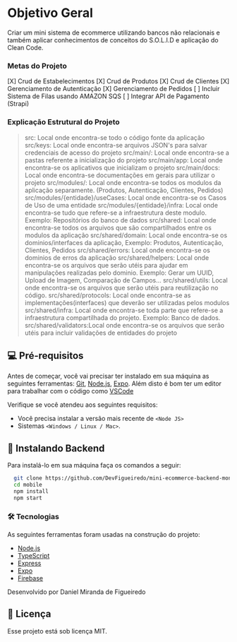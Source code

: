 ﻿# Objetivo Geral

Criar um mini sistema de ecommerce utilizando bancos não relacionais e também aplicar conhecimentos de conceitos do S.O.L.I.D e aplicação do Clean Code.

### Metas do Projeto

[X] Crud de Estabelecimentos
[X] Crud de Produtos
[X] Crud de Clientes
[X] Gerenciamento de Autenticação
[X] Gerenciamento de Pedidos
[ ] Incluir Sistema de Filas usando AMAZON SQS
[ ] Integrar API de Pagamento (Strapi)

### Explicação Estrutural do Projeto

> src: Local onde encontra-se todo o código fonte da aplicação
> src/keys: Local onde encontra-se arquivos JSON's para salvar credenciais de acesso do projeto
> src/main/: Local onde encontra-se a pastas referente a inicialização do projeto
> src/main/app: Local onde encontra-se os aplicativos que inicializam o projeto
> src/main/docs: Local onde encontra-se documentações em gerais para utilizar o projeto
> src/modules/: Local onde encontra-se todos os modulos da aplicação separamente. (Produtos, Autenticação, Clientes, Pedidos)
> src/modules/{entidade}/useCases: Local onde encontra-se os Casos de Uso de uma entidade
> src/modules/{entidade}/infra: Local onde encontra-se tudo que refere-se a infraestrutura deste modulo. Exemplo: Repositórios do banco de dados
> src/shared: Local onde encontra-se todos os arquivos que são compartilhados entre os modulos da aplicação
> src/shared/domain: Local onde encontra-se os dominios/interfaces da aplicação, Exemplo: Produtos, Autenticação, Clientes, Pedidos
> src/shared/errors: Local onde encontra-se os dominios de erros da aplicação
> src/shared/helpers: Local onde encontra-se os arquivos que serão utéis para ajudar em manipulações realizadas pelo dominio. Exemplo: Gerar um UUID, Upload de Imagem, Comparação de Campos...
> src/shared/utils: Local onde encontra-se os arquivos que serão utéis para reutilização no código.
> src/shared/protocols: Local onde encontra-se as implementações(interfaces) que deverão ser utilizadas pelos modulos
> src/shared/infra: Local onde encontra-se toda parte que refere-se a infraestrutura compartilhada do projeto. Exemplo: Banco de dados.
> src/shared/validators:Local onde encontra-se os arquivos que serão utéis para incluir validações de entidades do projeto

## 💻 Pré-requisitos

Antes de começar, você vai precisar ter instalado em sua máquina as seguintes ferramentas:
[Git](https://git-scm.com), [Node.js](https://nodejs.org/en/), [Expo](https://expo.dev/).
Além disto é bom ter um editor para trabalhar com o código como [VSCode](https://code.visualstudio.com/)

Verifique se você atendeu aos seguintes requisitos:

- Você precisa instalar a versão mais recente de `<Node JS>`
- Sistemas `<Windows / Linux / Mac>`.

## 🚀 Instalando Backend

Para instalá-lo em sua máquina faça os comandos a seguir:

```bash
  git clone https://github.com/DevFigueiredo/mini-ecommerce-backend-mongodb-nodejs-typescript
  cd mobile
  npm install
  npm start
```

### 🛠 Tecnologias

As seguintes ferramentas foram usadas na construção do projeto:

- [Node.js](https://nodejs.org/en/)
- [TypeScript](https://www.typescriptlang.org/)
- [Express](https://expressjs.com/pt-br/)
- [Expo](https://expo.dev/)
- [Firebase](https://firebase.google.com/?hl=pt)

Desenvolvido por Daniel Miranda de Figueiredo

## 📝 Licença

Esse projeto está sob licença MIT.
